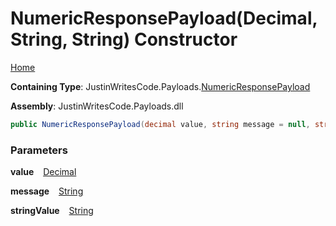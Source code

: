 # NumericResponsePayload\(Decimal, String, String\) Constructor

[Home](../../../README.md)

**Containing Type**: JustinWritesCode\.Payloads\.[NumericResponsePayload](../README.md)

**Assembly**: JustinWritesCode\.Payloads\.dll

```csharp
public NumericResponsePayload(decimal value, string message = null, string stringValue = null)
```

### Parameters

**value** &ensp; [Decimal](https://docs.microsoft.com/en-us/dotnet/api/system.decimal)

**message** &ensp; [String](https://docs.microsoft.com/en-us/dotnet/api/system.string)

**stringValue** &ensp; [String](https://docs.microsoft.com/en-us/dotnet/api/system.string)